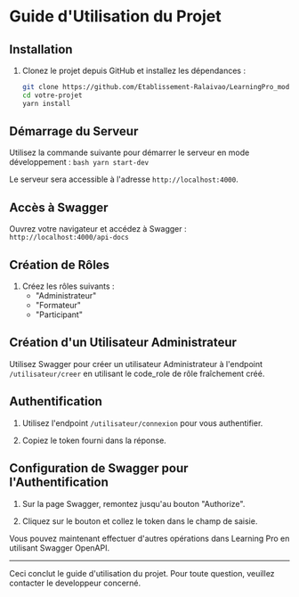 # Guide d'Utilisation du Projet

## Installation

1. Clonez le projet depuis GitHub et installez les dépendances :
    ```bash
    git clone https://github.com/Etablissement-Ralaivao/LearningPro_mod1_backend.git
    cd votre-projet
    yarn install
    ```

## Démarrage du Serveur

   Utilisez la commande suivante pour démarrer le serveur en mode développement :
    ```bash
    yarn start-dev
    ```

   Le serveur sera accessible à l'adresse `http://localhost:4000`.

## Accès à Swagger

   Ouvrez votre navigateur et accédez à Swagger :
    ```
    http://localhost:4000/api-docs
    ```

## Création de Rôles

   1. Créez les rôles suivants :
      - "Administrateur"
      - "Formateur"
      - "Participant"

## Création d'un Utilisateur Administrateur

   Utilisez Swagger pour créer un utilisateur Administrateur à l'endpoint `/utilisateur/creer` en utilisant le code_role de rôle fraîchement créé.

## Authentification

   1. Utilisez l'endpoint `/utilisateur/connexion` pour vous authentifier.

   2. Copiez le token fourni dans la réponse.

## Configuration de Swagger pour l'Authentification

   1. Sur la page Swagger, remontez jusqu'au bouton "Authorize".

   2. Cliquez sur le bouton et collez le token dans le champ de saisie.

Vous pouvez maintenant effectuer d'autres opérations dans Learning Pro en utilisant Swagger OpenAPI.

---

Ceci conclut le guide d'utilisation du projet. Pour toute question, veuillez contacter le developpeur concerné.
